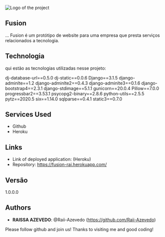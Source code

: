 ![Logo of the project](http://logo_link)
 
## Fusion
 
... Fusion é um protótipo de website para uma empresa que presta serviços relacionados a tecnologia.
 
 
## Technologia
 
qui estão as tecnologias utilizadas nesse projeto:
 
dj-database-url==0.5.0
dj-static==0.0.6
Django==3.1.5
django-adminlte==1.2
django-adminlte2==0.4.3
django-adminlte3==0.1.6
django-bootstrap4==2.3.1
django-stdimage==5.1.1
gunicorn==20.0.4
Pillow==7.0.0
progressbar2==3.53.1
psycopg2-binary==2.8.6
python-utils==2.5.5
pytz==2020.5
six==1.14.0
sqlparse==0.4.1
static3==0.7.0
 
 
## Services Used
 
* Github
* Heroku
 
 
## Links
 
  - Link of deployed application: (Heroku)
  - Repository: https://fusion-rai.herokuapp.com/
 
 
## Versão
 
1.0.0.0
 
 
## Authors
 
* **RAISSA AZEVEDO**: @Raii-Azevedo (https://github.com/Raii-Azevedo)
 
 
Please follow github and join us!
Thanks to visiting me and good coding!
